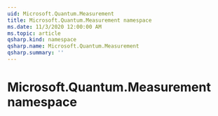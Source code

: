 ```yaml
---
uid: Microsoft.Quantum.Measurement
title: Microsoft.Quantum.Measurement namespace
ms.date: 11/3/2020 12:00:00 AM
ms.topic: article
qsharp.kind: namespace
qsharp.name: Microsoft.Quantum.Measurement
qsharp.summary: ''
---
```


# Microsoft.Quantum.Measurement namespace



